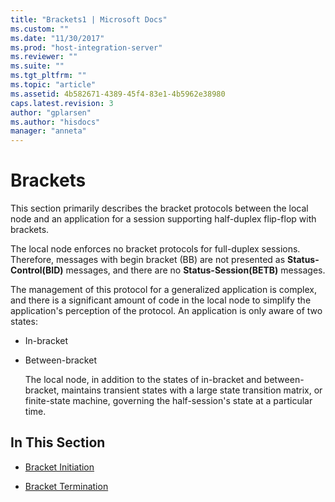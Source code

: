 ```yaml
---
title: "Brackets1 | Microsoft Docs"
ms.custom: ""
ms.date: "11/30/2017"
ms.prod: "host-integration-server"
ms.reviewer: ""
ms.suite: ""
ms.tgt_pltfrm: ""
ms.topic: "article"
ms.assetid: 4b582671-4389-45f4-83e1-4b5962e38980
caps.latest.revision: 3
author: "gplarsen"
ms.author: "hisdocs"
manager: "anneta"
---
```

# Brackets
This section primarily describes the bracket protocols between the local node and an application for a session supporting half-duplex flip-flop with brackets.  
  
 The local node enforces no bracket protocols for full-duplex sessions. Therefore, messages with begin bracket (BB) are not presented as **Status-Control(BID)** messages, and there are no **Status-Session(BETB)** messages.  
  
 The management of this protocol for a generalized application is complex, and there is a significant amount of code in the local node to simplify the application's perception of the protocol. An application is only aware of two states:  
  
- In-bracket  
  
- Between-bracket  
  
  The local node, in addition to the states of in-bracket and between-bracket, maintains transient states with a large state transition matrix, or finite-state machine, governing the half-session's state at a particular time.  
  
## In This Section  
  
-   [Bracket Initiation](../core/bracket-initiation1.md)  
  
-   [Bracket Termination](../core/bracket-termination1.md)